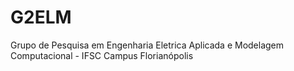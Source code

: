 # G2ELM
Grupo de Pesquisa em Engenharia Eletrica Aplicada e Modelagem Computacional - IFSC Campus Florianópolis
